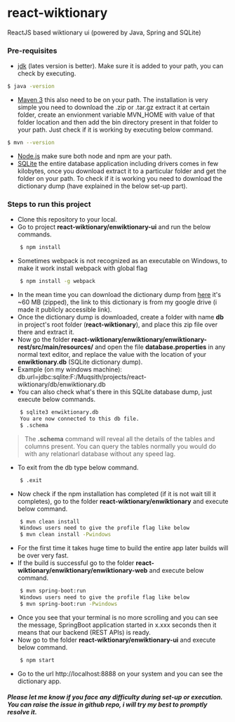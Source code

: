 # react-wiktionary
ReactJS based wiktionary ui (powered by Java, Spring and SQLite)

### Pre-requisites
- [jdk](http://www.oracle.com/technetwork/java/javase/downloads/index-jsp-138363.html) (lates version is better). Make sure it is added to your path, you can check by executing. 
```sh
$ java -version
```
- [Maven 3](https://maven.apache.org/download.cgi) this also need to be on your path. The installation is very simple you need to download the .zip or .tar.gz extract it at certain folder, create an envionment variable MVN_HOME with value of that folder location and then add the bin directory present in that folder to your path. Just check if it is working by executing below command.
```sh
$ mvn --version
```
- [Node.js](https://nodejs.org/en/) make sure both node and npm are your path.
- [SQLite](https://sqlite.org/) the entire database application including drivers comes in few kilobytes, once you download extract it to a particular folder and get the folder on your path. To check if it is working you need to download the dictionary dump (have explained in the below set-up part).

### Steps to run this project
- Clone this repository to your local.
- Go to project **react-wiktionary/enwiktionary-ui** and run the below commands.
```sh
    $ npm install
```
- Sometimes webpack is not recognized as an executable on Windows, to make it work install webpack with global flag
```sh
    $ npm install -g webpack
```
- In the mean time you can download the dictionary dump from [here](https://drive.google.com/file/d/0B8XOtGdedKnbejhFejRKczZDcGs/view?usp=sharing) it's ~60 MB (zipped), the link to this dictionary is from my google drive (i made it publicly accessible link).
- Once the dictionary dump is downloaded, create a folder with name **db** in project's root folder (**react-wiktionary**), and place this zip file over there and extract it.
- Now go the folder **react-wiktionary/enwiktionary/enwiktionary-rest/src/main/resources/** and open the file **database.properties** in any normal text editor, and replace the value with the location of your **enwiktionary.db** (SQLite dictionary dump).
- Example (on my windows machine): db.url=jdbc:sqlite:F:/Muqsith/projects/react-wiktionary/db/enwiktionary.db
- You can also check what's there in this SQLite database dump, just execute below commands.
```sh
    $ sqlite3 enwiktionary.db
    You are now connected to this db file.
    $ .schema
```


>   The **.schema** command will reveal all the details of the tables and columns present.
>   You can query the tables normally you would do with any relationarl database
>   without any speed lag.


- To exit from the db type below command.
```sh
    $ .exit
```
- Now check if the npm installation has completed (if it is not wait till it completes), go to the folder **react-wiktionary/enwiktionary** and execute below command.
```sh
    $ mvn clean install
    Windows users need to give the profile flag like below
    $ mvn clean install -Pwindows
```
- For the first time it takes huge time to build the entire app later builds will be over very fast.
- If the build is successful go to the folder **react-wiktionary/enwiktionary/enwiktionary-web** and execute below command.
```sh
    $ mvn spring-boot:run
    Windows users need to give the profile flag like below
    $ mvn spring-boot:run -Pwindows
```
- Once you see that your terminal is no more scrolling and you can see the message, SpringBoot application started in x.xxx seconds then it means that our backend (REST APIs) is ready.
- Now go to the folder **react-wiktionary/enwiktionary-ui** and execute below command.
```sh
    $ npm start
```
- Go to the url http://localhost:8888 on your system and you can see the dictionary app.



##### Please let me know if you face any difficulty during set-up or execution. You can raise the issue in github repo, i will try my best to promptly resolve it.
